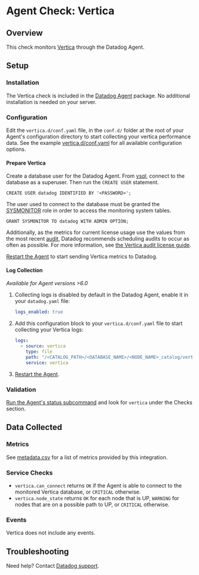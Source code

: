# Agent Check: Vertica

## Overview

This check monitors [Vertica][1] through the Datadog Agent.

## Setup

### Installation

The Vertica check is included in the [Datadog Agent][2] package. No additional installation is needed on your server.

### Configuration

Edit the `vertica.d/conf.yaml` file, in the `conf.d/` folder at the root of your Agent's configuration directory to start collecting your vertica performance data. See the example [vertica.d/conf.yaml][6] for all available configuration options.

#### Prepare Vertica

Create a database user for the Datadog Agent. From [vsql][11], connect to the database as a superuser. Then run the `CREATE USER` statement.

```text
CREATE USER datadog IDENTIFIED BY '<PASSWORD>';
```

The user used to connect to the database must be granted the [SYSMONITOR][3] role in order to access the monitoring system tables.

```text
GRANT SYSMONITOR TO datadog WITH ADMIN OPTION;
```

Additionally, as the metrics for current license usage use the values from the most recent [audit][4], Datadog recommends scheduling audits to occur as often as possible. For more information, see [the Vertica audit license guide][5].

[Restart the Agent][7] to start sending Vertica metrics to Datadog.

#### Log Collection

_Available for Agent versions >6.0_

1. Collecting logs is disabled by default in the Datadog Agent, enable it in your `datadog.yaml` file:

    ```yaml
    logs_enabled: true
    ```

2. Add this configuration block to your `vertica.d/conf.yaml` file to start collecting your Vertica logs:

    ```yaml
    logs:
      - source: vertica
        type: file
        path: "/<CATALOG_PATH>/<DATABASE_NAME>/<NODE_NAME>_catalog/vertica.log"
        service: vertica
    ```

3. [Restart the Agent][7].

### Validation

[Run the Agent's status subcommand][8] and look for `vertica` under the Checks section.

## Data Collected

### Metrics

See [metadata.csv][9] for a list of metrics provided by this integration.

### Service Checks

- `vertica.can_connect` returns `OK` if the Agent is able to connect to the monitored Vertica database, or `CRITICAL` otherwise.
- `vertica.node_state` returns `OK` for each node that is UP, `WARNING` for nodes that are on a possible path to UP, or `CRITICAL` otherwise.

### Events

Vertica does not include any events.

## Troubleshooting

Need help? Contact [Datadog support][10].

[1]: https://www.vertica.com
[2]: https://docs.datadoghq.com/agent/
[3]: https://www.vertica.com/docs/9.2.x/HTML/Content/Authoring/AdministratorsGuide/DBUsersAndPrivileges/Roles/SYSMONITORROLE.htm
[4]: https://www.vertica.com/docs/9.2.x/HTML/Content/Authoring/SQLReferenceManual/Functions/VerticaFunctions/LicenseManagement/AUDIT_LICENSE_SIZE.htm
[5]: https://www.vertica.com/docs/9.2.x/HTML/Content/Authoring/AdministratorsGuide/Licensing/MonitoringDatabaseSizeForLicenseCompliance.htm
[6]: https://github.com/DataDog/integrations-core/blob/master/vertica/datadog_checks/vertica/data/conf.yaml.example
[7]: https://docs.datadoghq.com/agent/guide/agent-commands/?#start-stop-and-restart-the-agent
[8]: https://docs.datadoghq.com/agent/guide/agent-commands/?#agent-status-and-information
[9]: https://github.com/DataDog/integrations-core/blob/master/vertica/metadata.csv
[10]: https://docs.datadoghq.com/help/
[11]: https://www.vertica.com/docs/9.2.x/HTML/Content/Authoring/Glossary/vsql.htm
